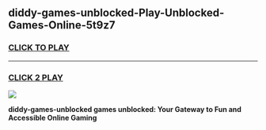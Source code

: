 
## diddy-games-unblocked-Play-Unblocked-Games-Online-5t9z7
<h3>
<a href="https://premium76.site?title=diddy-games-unblocked&ref=24A">CLICK TO PLAY</a></h3>
<hr>

<h3>
<a href="https://premium76.site?title=diddy-games-unblocked&ref=24A">CLICK 2 PLAY</a>
  
</h3>

<a href="https://premium76.site?title=diddy-games-unblocked&ref=24A"><img src="https://clearcache.store/games.png"></a>


**diddy-games-unblocked games unblocked: Your Gateway to Fun and Accessible Online Gaming**
